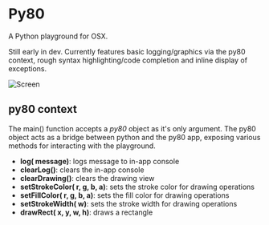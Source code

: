# Py80
A Python playground for OSX.

Still early in dev. Currently features basic logging/graphics via the py80 context, rough syntax highlighting/code completion and inline display of exceptions.

![Screen](https://pbs.twimg.com/media/CFoxlqYVAAAUbVd.png:large)

## py80 context
The main() function accepts a *py80* object as it's only argument. The py80 object acts as a bridge between python and the py80 app, exposing various methods for interacting with the playground.
* **log( message)**: logs message to in-app console
* **clearLog()**: clears the in-app console
* **clearDrawing()**: clears the drawing view
* **setStrokeColor( r, g, b, a)**: sets the stroke color for drawing operations
* **setFillColor( r, g, b, a)**: sets the fill color for drawing operations
* **setStrokeWidth( w)**: sets the stroke width for drawing operations
* **drawRect( x, y, w, h)**: draws a rectangle
